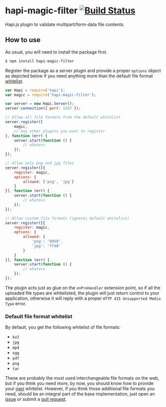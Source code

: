 # hapi-magic-filter [![Build Status](https://travis-ci.org/ruiquelhas/hapi-magic-filter.png)](https://travis-ci.org/ruiquelhas/hapi-magic-filter)

Hapi.js plugin to validate multipart/form-data file contents.


## How to use

As usual, you will need to install the package first.

```bash
$ npm install hapi-magic-filter
```

Register the package as a server plugin and provide a proper `options` object as depicted below if you need anything more than the default file format [whitelist](#whitelist).

```javascript
var Hapi = require('hapi');
var magic = require('hapi-magic-filter');

var server = new Hapi.Server();
server.connection({ port: 1337 });

// Allow all file formats from the default whitelist
server.register([
    magic,
    // Any other plugins you want to register
], function (err) {
    server.start(function () {
        // whatevs
    });
});

// Allow only png and jpg files
server.register([{
    register: magic,
    options: {
        allowed: ['png', 'jpg']
    }
}], function (err) {
    server.start(function () {
        // whatevs
    });
});

// Allow custom file formats (ignores default whitelist)
server.register([{
    register: magic,
    options: {
        allowed: {
            'png': '8950',
            'jpg': 'ffd8'
        }
    }
}], function (err) {
    server.start(function () {
        // whatevs
    });
});
```

The plugin acts just as glue on the `onPreHandler` extension point, so if all the uploaded file types are whitelisted, the plugin will just return control to your application, otherwise it will reply with a proper `HTTP 415 Unsupported Media Type` error.

### Default file format <a name="whitelist">whitelist</a>

By default, you get the following whitelist of file formats:

* `bz2`
* `jpg`
* `mp4`
* `ogg`
* `pdf`
* `png`
* `tar`

These are probably the most used interchangeable file formats on the web, but if you think you need more, by now, you should know how to provide your [own](#hipster) whitelist. However, if you think those additional file formats you need, should be an integral part of the base implementation, just open an [issue](//github.com/ruiquelhas/hapi-magic-filter/issues/new) or submit a [pull request](//github.com/ruiquelhas/hapi-magic-filter/compare/).
